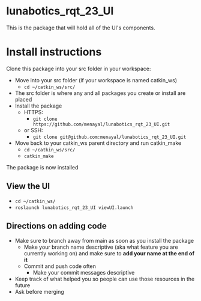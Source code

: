 
# lunabotics_rqt_23_UI

This is the package that will hold all of the UI's components. 


# Install instructions

Clone this package into your src folder in your workspace:
	
 - Move into your src folder (if your workspace is named catkin_ws)
	 - `cd ~/catkin_ws/src/`
 - The src folder is where any and all packages you create or install are placed
 -	Install the package
	 -	HTTPS:
		 -	`git clone https://github.com/menayal/lunabotics_rqt_23_UI.git`
	 -	or SSH:
		 -	`git clone git@github.com:menayal/lunabotics_rqt_23_UI.git`
 -	Move back to your catkin_ws parent directory and run catkin_make
	 -	`cd ~/catkin_ws/src/`
	 -	`catkin_make`

The package is now installed


## View the UI

 -	`cd ~/catkin_ws/`
 -	`roslaunch lunabotics_rqt_23_UI viewUI.launch`


##  Directions on adding code

 - Make sure to branch away from main as soon as you install the package
	 - Make your branch name descriptive (aka what feature you are currently working on) and make sure to **add your name at the end of it**
	 - Commit and push code often
		 - Make your commit messages descriptive
 - Keep track of what helped you so people can use those resources in the future
 - Ask before merging
